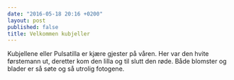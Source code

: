 ```yaml
---
date: "2016-05-18 20:16 +0200"
layout: post
published: false
title: Velkommen kubjeller
---
```


Kubjellene eller Pulsatilla er kjære gjester på våren. Her var den hvite førstemann ut, deretter kom den lilla og til slutt den røde. Både blomster og blader er så søte og så utrolig fotogene. 

